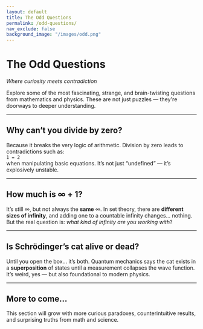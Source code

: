 ```yaml
---
layout: default
title: The Odd Questions
permalink: /odd-questions/
nav_exclude: false
background_image: "/images/odd.png"
---
```


# The Odd Questions

_Where curiosity meets contradiction_

Explore some of the most fascinating, strange, and brain-twisting questions from mathematics and physics. These are not just puzzles — they're doorways to deeper understanding.

---

## Why can’t you divide by zero?

Because it breaks the very logic of arithmetic. Division by zero leads to contradictions such as:  
`1 = 2`  
when manipulating basic equations. It’s not just “undefined” — it’s explosively unstable.

---

## How much is ∞ + 1?

It’s still ∞, but not always the **same** ∞. In set theory, there are **different sizes of infinity**, and adding one to a countable infinity changes... nothing. But the real question is: _what kind of infinity are you working with_?

---

## Is Schrödinger’s cat alive or dead?

Until you open the box... it’s both. Quantum mechanics says the cat exists in a **superposition** of states until a measurement collapses the wave function. It’s weird, yes — but also foundational to modern physics.

---

## More to come...

This section will grow with more curious paradoxes, counterintuitive results, and surprising truths from math and science.
